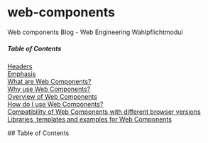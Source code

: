 # web-components
Web components Blog - Web Engineering Wahlpflichtmodul

##### Table of Contents  
[Headers](#headers)  
[Emphasis](#emphasis)  
[What are Web Components?](#whatare)  
[Why use Web Components?](#whyuse)  
[Overview of Web Components](#overview)  
[How do I use Web Components?](#howuse)   
[Compatibility of Web Components with different browser versions](#compatibility)  
[Libraries, templates and examples for Web Components](#libraries)  

<a name="headers"/>   
## Table of Contents  
